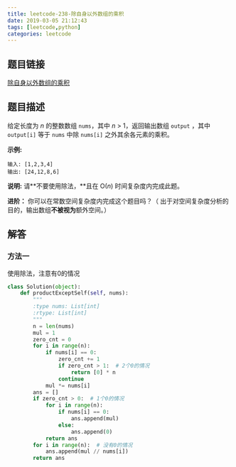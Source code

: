 ```yaml
---
title: leetcode-238-除自身以外数组的乘积
date: 2019-03-05 21:12:43
tags: [leetcode,python]
categories: leetcode
---
```


## 题目链接

[除自身以外数组的乘积](https://leetcode-cn.com/problems/product-of-array-except-self/)

## 题目描述

给定长度为 *n* 的整数数组 `nums`，其中 *n* > 1，返回输出数组 `output` ，其中 `output[i]` 等于 `nums` 中除 `nums[i]` 之外其余各元素的乘积。

**示例:**

```
输入: [1,2,3,4]
输出: [24,12,8,6]
```

**说明:** 请**不要使用除法，**且在 O(*n*) 时间复杂度内完成此题。

**进阶：**
你可以在常数空间复杂度内完成这个题目吗？（ 出于对空间复杂度分析的目的，输出数组**不被视为**额外空间。）

## 解答

### 方法一

使用除法，注意有0的情况

```python
class Solution(object):
    def productExceptSelf(self, nums):
        """
        :type nums: List[int]
        :rtype: List[int]
        """
        n = len(nums)
        mul = 1
        zero_cnt = 0
        for i in range(n):
            if nums[i] == 0:
                zero_cnt += 1
                if zero_cnt > 1:  # 2个0的情况
                    return [0] * n
                continue
            mul *= nums[i]
        ans = []
        if zero_cnt > 0:  # 1个0的情况
            for i in range(n):
                if nums[i] == 0:
                    ans.append(mul)
                else:
                    ans.append(0)
            return ans
        for i in range(n):  # 没有0的情况
            ans.append(mul // nums[i])
        return ans
```

